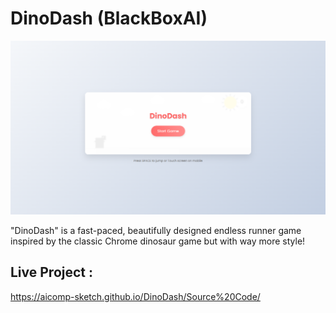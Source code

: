 # DinoDash (BlackBoxAI)

![My Screenshot](Images/Image2.PNG)

"DinoDash" is a fast-paced, beautifully designed endless runner game inspired by the classic Chrome dinosaur game but with way more style!

## Live Project :
https://aicomp-sketch.github.io/DinoDash/Source%20Code/
